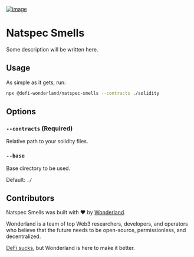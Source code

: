 [![image](https://img.shields.io/npm/v/@defi-wonderland/natspec-smells.svg?style=flat-square)](https://www.npmjs.org/package/@defi-wonderland/natspec-smells)

# Natspec Smells

Some description will be written here.

## Usage

As simple as it gets, run:
```bash
npx @defi-wonderland/natspec-smells --contracts ./solidity
```


## Options

### `--contracts` (Required)
Relative path to your solidity files.

### `--base`
Base directory to be used.

Default: `./`


## Contributors

Natspec Smells was built with ❤️ by [Wonderland](https://defi.sucks).

Wonderland is a team of top Web3 researchers, developers, and operators who believe that the future needs to be open-source, permissionless, and decentralized.

[DeFi sucks](https://defi.sucks), but Wonderland is here to make it better.